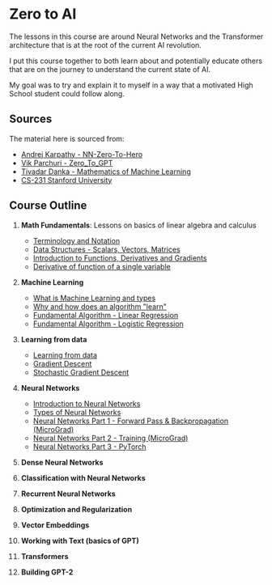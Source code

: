 # Zero to AI

The lessons in this course are around Neural Networks and the Transformer architecture that is at the root of the current AI revolution.

I put this course together to both learn about and potentially educate others that are on the journey to understand the current state of AI.

My goal was to try and explain it to myself in a way that a motivated High School student could follow along.

## Sources

The material here is sourced from:
- [Andrej Karpathy - NN-Zero-To-Hero](https://github.com/karpathy/nn-zero-to-hero)
- [Vik Parchuri - Zero_To_GPT](https://github.com/VikParuchuri/zero_to_gpt/tree/master?tab=readme-ov-file)
- [Tivadar Danka - Mathematics of Machine Learning](https://tivadardanka.com/mathematics-of-machine-learning-preview)
- [CS-231 Stanford University](https://cs231n.github.io/)

## Course Outline

1. **Math Fundamentals**: Lessons on basics of linear algebra and calculus
   - [Terminology and Notation](/notes/term-not.ipynb)
   - [Data Structures - Scalars, Vectors, Matrices](/notes/data-structs.ipynb)
   - [Introduction to Functions, Derivatives and Gradients](/notes/func-der-grad.ipynb)
   - [Derivative of function of a single variable](/notes/derivative-single-var.ipynb)
   

2. **Machine Learning**
   - [What is Machine Learning and types](/notes/what-is-ml.ipynb)
   - [Why and how does an algorithm "learn"](/notes/why-algo-learns.ipynb)
   - [Fundamental Algorithm - Linear Regression](/notes/linear-reg.ipynb)
   - [Fundamental Algorithm - Logistic Regression](/notes/logistic-reg.ipynb)

3. **Learning from data**
   - [Learning from data](/notes/learning-from-data.ipynb)
   - [Gradient Descent](/notes/gradient-descent.ipynb)
   - [Stochastic Gradient Descent](/notes/sgd.ipynb)

3. **Neural Networks**
   - [Introduction to Neural Networks](/notes/nn-intro.ipynb)
   - [Types of Neural Networks](/notes/nn-types.ipynb)
   - [Neural Networks Part 1 - Forward Pass & Backpropagation (MicroGrad)](/notes/nn-forward-backprop.ipynb)
   - [Neural Networks Part 2 - Training (MicroGrad)](/notes/nn-training.ipynb)
   - [Neural Networks Part 3 - PyTorch](/notes/nn-pytorch.ipynb)

4. **Dense Neural Networks**

5. **Classification with Neural Networks**

6. **Recurrent Neural Networks**

7. **Optimization and Regularization**

8. **Vector Embeddings**

9. **Working with Text (basics of GPT)**

10. **Transformers**

11. **Building GPT-2**